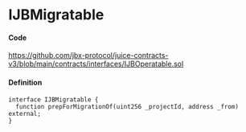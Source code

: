 # IJBMigratable

#### Code

https://github.com/jbx-protocol/juice-contracts-v3/blob/main/contracts/interfaces/IJBOperatable.sol

#### Definition

```
interface IJBMigratable {
  function prepForMigrationOf(uint256 _projectId, address _from) external;
}
```
